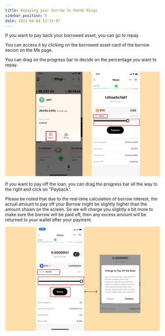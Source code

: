 ```yaml
---
title: Repaying your borrow in Pando Rings 
sidebar_position: 5
date: 2021-09-04 12:33:07
---
```


If you want to pay back your borrowed asset, you can go to repay. 

You can access it by clicking on the borrowed asset card of the borrow secion on the Me page.

You can drag on the progress bar to decide on the percentage you want to repay. 

![](../assets/repay1.jpg)

If you want to pay off the loan, you can drag the progress bar all the way to the right and click on "Payback".

Please be noted that due to the real-time calculation of borrow interest, the actual amount to pay off your Borrow might be slightly higher than the amount shown on the screen. So we will charge you slightly a bit more to make sure the borrow will be paid off, then any excess amount will be returned to your wallet after your payment. 

![](../assets/repay2.jpg)